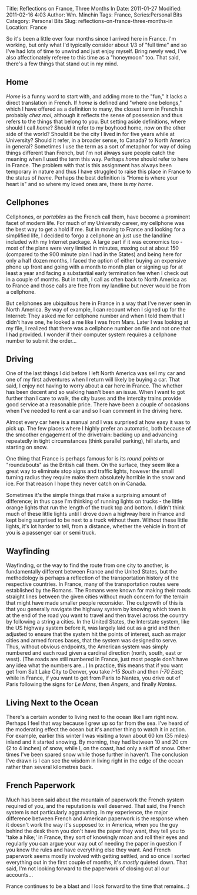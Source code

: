 Title: Reflections on France, Three Months In
Date: 2011-01-27
Modified: 2011-02-16 4:03
Author: Wm. Minchin
Tags: France, Series:Personal Bits
Category: Personal Bits
Slug: reflections-on-france-three-months-in
Location: France

So it's been a little over four months since I arrived here in France.
I'm working, but only what I'd typically consider about 1/3 of "full
time" and so I've had lots of time to unwind and just enjoy myself.
Bring newly wed, I've also affectionately referee to this time as a
"honeymoon" too. That said, there's a few things that stand out in my
mind.

## Home

*Home* is a funny word to start with, and adding more to the "fun," it
lacks a direct translation in French. If *home* is defined and "where
one belongs," which I have offered as a definition to many, the closest
term in French is probably *chez moi*, although it reflects the sense of
possession and thus refers to the things that belong to you. But setting
aside definitions, where should I call *home*? Should it refer to my
boyhood home, now on the other side of the world? Should it be the city
I lived in for five years while at University? Should it refer, in a
broader sense, to Canada? to North America in general? Sometimes I use
the term as a sort of metaphor for way of doing things different than
French, but I'm not always sure people catch the meaning when I used the
term this way. Perhaps *home* should refer to here in France. The
problem with that is this assignment has always been temporary in nature
and thus I have struggled to raise this place in France to the status of
*home*. Perhaps the best definition is "Home is where your heart is" and
so where my loved ones are, there is *my home*.

## Cellphones

Cellphones, or *portables* as the French call them, have become a
prominent facet of modern life. For much of my University career, my
cellphone was the best way to get a hold if me. But in moving to France
and looking for a simplified life, I decided to forgo a cellphone an
just use the landline included with my Internet package. A large part if
it was economics too - most of the plans were very limited in minutes,
maxing out at about 150 (compared to the 900 minute plan I had in the
States) and being here for only a half dozen months, I faced the option
of either buying an expensive phone up front and going with a month to
month plan or signing up for at least a year and facing a substantial
early termination fee when I check out in a couple of months. But in
truth, I call as often back to North America as to France and those
calls are free from my landline but never would be from a cellphone.

But cellphones are ubiquitous here in France in a way that I've never
seen in North America. By way of example, I can recount when I signed up
for the Internet: They asked me for cellphone number and when I told
them that I didn't have one, he looked a me like I was from Mars. Later
I was looking at my file, I realized that there was a cellphone number
on file and not one that I had provided. I wonder if their computer
system requires a cellphone number to submit the order...

## Driving

One of the last things I did before I left North America was sell my car
and one of my first adventures when I return will likely be buying a
car. That said, I enjoy not having to worry about a car here in France.
The whether has been decent and so walking hasn't been an issue. When I
want to got further than I care to walk, the city buses and the
intercity trains provide good service at a reasonable price. There have
been a couple of occasions when I've needed to rent a car and so I can
comment in the driving here.

Almost every car here is a manual and I was surprised at how easy it was
to pick up. The few places where I highly prefer an automatic, both
because of the smoother engagement of the drivetrain: backing up and
advancing repeatedly in tight circumstances (think parallel parking),
hill starts, and starting on snow.

One thing that France is perhaps famous for is its *round points* or
"roundabouts" as the British call them. On the surface, they seem like a
great way to eliminate stop signs and traffic lights, however the small
turning radius they require make them absolutely horrible in the snow
and ice. For that reason I hope they never catch on in Canada.

Sometimes it's the simple things that make a surprising amount of
difference; in thus case I'm thinking of running lights on trucks - the
little orange lights that run the length of the truck top and bottom. I
didn't think much of these little lights until I drove down a highway
here in France and kept being surprised to be next to a truck without
them. Without these little lights, it's lot harder to tell, from a
distance, whether the vehicle in front of you is a passenger car or semi
truck.

## Wayfinding

Wayfinding, or the way to find the route from one city to another, is
fundamentally different between France and the United States, but the
methodology is perhaps a reflection of the transportation history of the
respective countries. In France, many of the transportation routes were
established by the Romans. The Romans were known for making their roads
straight lines between the given cities without much concern for the
terrain that might have made smaller people reconsider. The outgrowth of
this is that you generally navigate the highway system by knowing which
town is at the end of the road you want to travel and then travel across
the country by following a string a cities. In the United States, the
Interstate system, like the US highway system before it, was largely
laid out as a grid and then adjusted to ensure that the system hit the
points of interest, such as major cities and armed forces bases, that
the system was designed to serve. Thus, without obvious endpoints, the
American system was simply numbered and each road given a cardinal
direction (north, south, east or west). (The roads are still numbered in
France, just most people don't have any idea what the numbers are...) In
practice, this means that if you want get from Salt Lake City to Denver,
you take *I-15 South* and then *I-70 East*; while in France,
if you want to get from Paris to Nantes, you drive out of Paris
following the signs for *Le Mans*, then *Angers*, and finally
*Nantes*.

## Living Next to the Ocean

There's a certain wonder to living next to the ocean like I am right
now. Perhaps I feel that way because I grew up so far from the sea. I've
heard of the moderating effect the ocean but it's another thing to watch
it in action. For example, earlier this winter I was visiting a town
about 60 km (35 miles) inland and it started snowing. By morning, they
had between 10 and 20 cm (2 to 4 inches) of snow, while I, on the coast,
had only a skiff of snow. Other times I've been spared snow while those
further in haven't. The conclusion I've drawn is I can see the wisdom in
living right in the edge of the ocean rather than several kilometres
back.

## French Paperwork

Much has been said about the mountain of paperwork the French system
required of you, and the reputation is well deserved. That said, the
French system is not particularly aggravating. In my experience, the
major difference between French and American paperwork is the response
when it doesn't work the way it's supposed to: in America, when you the
guy behind the desk them you don't have the paper they want, they tell
you to 'take a hike;' in France, they sort of knowingly moan and roll
their eyes and regularly you can argue your way out of needing the paper
in question if you know the rules and have everything else they want.
And French paperwork seems mostly involved with getting settled, and so
once I sorted everything out in the first couple of months, it's
*mostly* quieted down. That said, I'm not looking forward to the
paperwork of closing out all our accounts...

France continues to be a blast and I look forward to the time that
remains. :)

